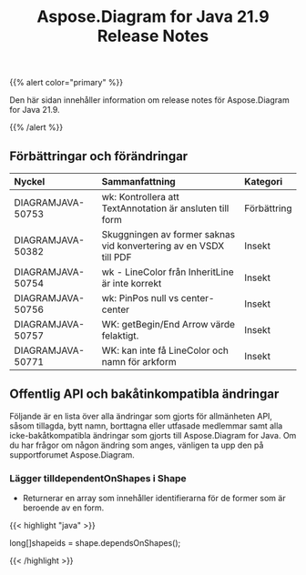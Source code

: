 ﻿---
title: Aspose.Diagram for Java 21.9 Release Notes
type: docs
weight: 4
url: /sv/java/aspose-diagram-for-java-21-9-release-notes/
---
{{% alert color="primary" %}}

Den här sidan innehåller information om release notes för Aspose.Diagram for Java 21.9.

{{% /alert %}}
## **Förbättringar och förändringar**  ##

|**Nyckel**|**Sammanfattning**|**Kategori**|
|:- |:- |:- |
|DIAGRAMJAVA-50753|wk: Kontrollera att TextAnnotation är ansluten till form|Förbättring|
|DIAGRAMJAVA-50382|Skuggningen av former saknas vid konvertering av en VSDX till PDF|Insekt|
|DIAGRAMJAVA-50754|wk - LineColor från InheritLine är inte korrekt|Insekt|
|DIAGRAMJAVA-50756|wk: PinPos null vs center-center|Insekt|
|DIAGRAMJAVA-50757|WK: getBegin/End Arrow värde felaktigt.|Insekt|
|DIAGRAMJAVA-50771|WK: kan inte få LineColor och namn för arkform|Insekt|
## **Offentlig API och bakåtinkompatibla ändringar**
Följande är en lista över alla ändringar som gjorts för allmänheten API, såsom tillagda, bytt namn, borttagna eller utfasade medlemmar samt alla icke-bakåtkompatibla ändringar som gjorts till Aspose.Diagram for Java. Om du har frågor om någon ändring som anges, vänligen ta upp den på supportforumet Aspose.Diagram.

### **Lägger tilldependentOnShapes i Shape**
- Returnerar en array som innehåller identifierarna för de former som är beroende av en form.



{{< highlight "java" >}}

long[]shapeids = shape.dependsOnShapes();

{{< /highlight >}}
